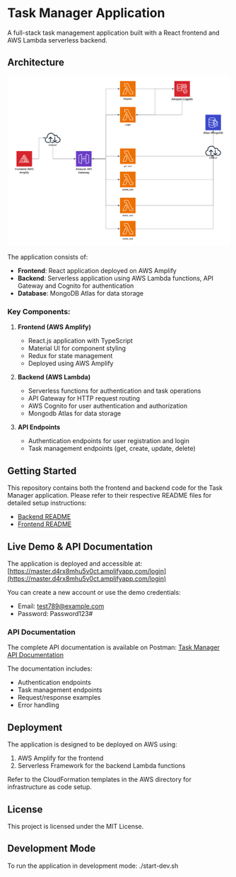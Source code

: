 # Task Manager Application

A full-stack task management application built with a React frontend and AWS Lambda serverless backend.

## Architecture

![Architecture Diagram](./assets/Architecture.png)

The application consists of:

- **Frontend**: React application deployed on AWS Amplify
- **Backend**: Serverless application using AWS Lambda functions, API Gateway and Cognito for authentication
- **Database**: MongoDB Atlas for data storage

### Key Components:

1. **Frontend (AWS Amplify)**
   - React.js application with TypeScript
   - Material UI for component styling
   - Redux for state management
   - Deployed using AWS Amplify

2. **Backend (AWS Lambda)**
   - Serverless functions for authentication and task operations
   - API Gateway for HTTP request routing
   - AWS Cognito for user authentication and authorization
   - Mongodb Atlas for data storage

3. **API Endpoints**
   - Authentication endpoints for user registration and login
   - Task management endpoints (get, create, update, delete)

## Getting Started

This repository contains both the frontend and backend code for the Task Manager application. Please refer to their respective README files for detailed setup instructions:

- [Backend README](./backend/README.md)
- [Frontend README](./frontend/README.md)

## Live Demo & API Documentation

The application is deployed and accessible at:
[https://master.d4rx8mhu5v0ct.amplifyapp.com/login](https://master.d4rx8mhu5v0ct.amplifyapp.com/login)

You can create a new account or use the demo credentials:
- Email: test789@example.com 
- Password: Password123#

### API Documentation
The complete API documentation is available on Postman:
[Task Manager API Documentation](https://documenter.getpostman.com/view/1027418/2sAYkKJxet#904dfc11-f5d5-4c93-8f77-d3351bf5a42a)

The documentation includes:
- Authentication endpoints
- Task management endpoints
- Request/response examples
- Error handling





## Deployment

The application is designed to be deployed on AWS using:

1. AWS Amplify for the frontend
2. Serverless Framework for the backend Lambda functions

Refer to the CloudFormation templates in the AWS directory for infrastructure as code setup.

## License

This project is licensed under the MIT License. 

## Development Mode

To run the application in development mode:    ./start-dev.sh
